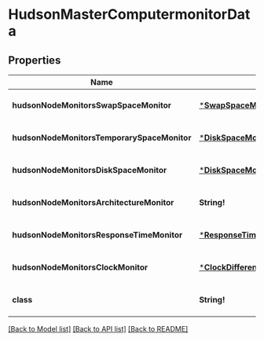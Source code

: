 # HudsonMasterComputermonitorData

## Properties
Name | Type | Description | Notes
------------ | ------------- | ------------- | -------------
**hudsonNodeMonitorsSwapSpaceMonitor** | [***SwapSpaceMonitorMemoryUsage2**](SwapSpaceMonitorMemoryUsage2.md) |  | [optional] [default to null]
**hudsonNodeMonitorsTemporarySpaceMonitor** | [***DiskSpaceMonitorDescriptorDiskSpace**](DiskSpaceMonitorDescriptorDiskSpace.md) |  | [optional] [default to null]
**hudsonNodeMonitorsDiskSpaceMonitor** | [***DiskSpaceMonitorDescriptorDiskSpace**](DiskSpaceMonitorDescriptorDiskSpace.md) |  | [optional] [default to null]
**hudsonNodeMonitorsArchitectureMonitor** | **String!** |  | [optional] [default to null]
**hudsonNodeMonitorsResponseTimeMonitor** | [***ResponseTimeMonitorData**](ResponseTimeMonitorData.md) |  | [optional] [default to null]
**hudsonNodeMonitorsClockMonitor** | [***ClockDifference**](ClockDifference.md) |  | [optional] [default to null]
**class** | **String!** |  | [optional] [default to null]

[[Back to Model list]](../README.md#documentation-for-models) [[Back to API list]](../README.md#documentation-for-api-endpoints) [[Back to README]](../README.md)


